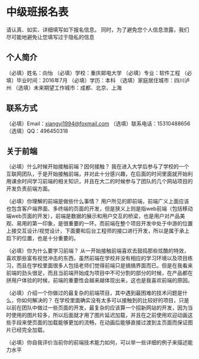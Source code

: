 # 中级班报名表

请认真、如实、详细填写如下报名信息。
同时，为了避免您个人信息泄露，我们尽可能地避免让您填写过于隐私的信息

## 个人简介

（必填）姓名：向怡
（必填）学校：重庆邮电大学
（必填）专业：软件工程
（必填）毕业时间：2016年7月
（必填）学历：本科
（选填）家庭居住城市：四川泸州
（选填）未来期望工作城市：成都、北京、上海

## 联系方式

（必填）Email：xiangyi1994@foxmail.com
（选填）联系电话：15310488656
（选填）QQ：496450318

## 关于前端

（必填）什么时候开始接触前端？因何接触？
 我在进入大学后参与了学校的一个互联网团队，于是开始接触前端，并对此十分感兴趣，在后面的时间里面就开始利用课余时间学习前端的相关知识，并且在大二的时候参与了团队的几个网站项目的开发负责前端方面。

（必填）你理解的前端是做些什么事情？
 用户所见的即前端，前端广义上面应该也包含客户端界面、多终端的页面的开发，但是狭义上则是指web前端（包括移动端web页面的开发），前端是数据的展示和用户交互的桥梁，也是用户对产品美观、易用的第一印象，是很重要的一环。而前端在整个项目开发中处于中游的位置上接交互设计/视觉设计，下面要和后台工程师的接口进行开发，所以是属于承上启下的位置，也是十分重要的。

（必填）你为什么要学习前端？
 从一开始接触前端喜欢去鼓捣那些炫酷的特效，喜欢那些富有视觉冲击的东西，虽然前端在学校并没有相应的学习环境以及项目练习，而且在学校里面很多人包括老师们觉得前端只是搞搞界面而已。但是在我看来前端的劲头很足，而且当前端开始成为项目中不可分割的部分的时候，在产品都在拼用户体验的时候，前端的重要性会越来越体现出来，这也是我喜欢前端的原因。
 
（必填）介绍一个你做过的最复杂的前端项目，其中遇到最困难的技术问题是什么，你如何解决的？
 在学校里面确实没有太多可以接触到的比较好的项目，只是以前在团队中做过一些页面的开发，最复杂的应该算一个招新网站的开发，因为当时使用的图片较多，所以后面就才用了图片延迟加载，并且在之前使用欢迎动画这些手段来使页面的加载能够更加的流畅，在动画后能够直接过渡到主页面而保证图片已经完全加载。

（必填）你自我评价当前你的前端技术能力如何，可以举一些详细的例子来描述能力水平
